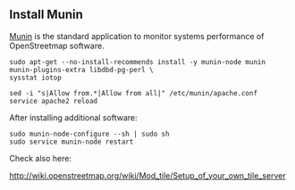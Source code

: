 
## Install Munin

[Munin](https://en.wikipedia.org/wiki/Munin_(software)) is the standard application to monitor systems performance of OpenStreetmap software.

    sudo apt-get --no-install-recommends install -y munin-node munin munin-plugins-extra libdbd-pg-perl \
    sysstat iotop

    sed -i "s|Allow from.*|Allow from all|" /etc/munin/apache.conf
    service apache2 reload

After installing additional software:

    sudo munin-node-configure --sh | sudo sh
    sudo service munin-node restart

Check also here:

http://wiki.openstreetmap.org/wiki/Mod_tile/Setup_of_your_own_tile_server